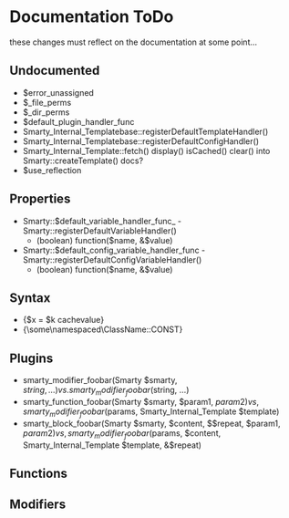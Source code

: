 # Documentation ToDo #

these changes must reflect on the documentation at some point…

## Undocumented ##

* $error_unassigned
* $_file_perms
* $_dir_perms
* $default_plugin_handler_func
* Smarty_Internal_Templatebase::registerDefaultTemplateHandler()
* Smarty_Internal_Templatebase::registerDefaultConfigHandler()
* Smarty_Internal_Template::fetch() display() isCached() clear() into Smarty::createTemplate() docs?
* $use_reflection


## Properties ##

* Smarty::$default_variable_handler_func_ - Smarty::registerDefaultVariableHandler()
    * (boolean) function($name, &$value)
* Smarty::$default_config_variable_handler_func - Smarty::registerDefaultConfigVariableHandler()
    * (boolean) function($name, &$value)


## Syntax ##

* {$x = $k cachevalue} 
* {\some\namespaced\ClassName::CONST}


## Plugins ##

* smarty_modifier_foobar(Smarty $smarty, $string, …) vs. smarty_modifier_foobar($string, …)
* smarty_function_foobar(Smarty $smarty, $param1, $param2) vs, smarty_modifier_foobar($params, Smarty_Internal_Template $template)
* smarty_block_foobar(Smarty $smarty, $content, $$repeat, $param1, $param2) vs, smarty_modifier_foobar($params, $content, Smarty_Internal_Template $template, &$repeat)


## Functions ##


## Modifiers ##

